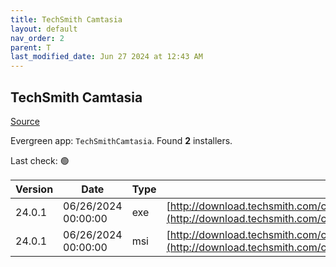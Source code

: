 ```yaml
---
title: TechSmith Camtasia
layout: default
nav_order: 2
parent: T
last_modified_date: Jun 27 2024 at 12:43 AM
---
```


## TechSmith Camtasia

[Source](https://www.techsmith.com/)

Evergreen app: `TechSmithCamtasia`. Found **2** installers.

Last check: 🟢

| Version | Date                | Type | URI                                                                                                                                                |
| ------- | ------------------- | ---- | -------------------------------------------------------------------------------------------------------------------------------------------------- |
| 24.0.1  | 06/26/2024 00:00:00 | exe  | [http://download.techsmith.com/camtasiastudio/releases/2401/camtasia.exe](http://download.techsmith.com/camtasiastudio/releases/2401/camtasia.exe) |
| 24.0.1  | 06/26/2024 00:00:00 | msi  | [http://download.techsmith.com/camtasiastudio/releases/2401/camtasia.msi](http://download.techsmith.com/camtasiastudio/releases/2401/camtasia.msi) |
